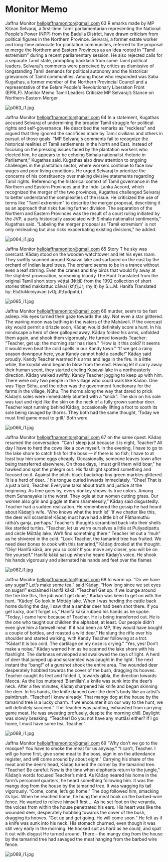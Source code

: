 # Monitor Memo

Jaffna Monitor
hellojaffnamonitor@gmail.com
63
R
emarks made by MP Kitnan Selvaraj, 
a first-time Tamil parliamentarian 
representing the National People's Power 
(NPP) from the Badulla District, have 
drawn criticism from political figures in the 
Northern Province. Selvaraj, a former estate 
worker and long-time advocate for plantation 
communities, referred to the proposal to 
merge the Northern and Eastern Provinces as 
an idea rooted in "Tamil extremism" during a 
recent parliamentary session. He also rejected 
calls for a separate Tamil state, prompting 
backlash from some Tamil political leaders.
Selvaraj's comments were perceived by critics 
as dismissive of longstanding Tamil demands 
for political autonomy and the historical 
grievances of Tamil communities. Among 
those who responded was Saba Kugathas, a 
former member of the Northern Provincial 
Council and a representative of the Eelam 
People's Revolutionary Liberation Front 
(EPRLF).
Monitor Memo
Tamil Leaders Criticize MP Selvaraj’s 
Stance on Northern-Eastern Merger

![p063_i1.jpg](../images_out/013_monitor_memo/p063_i1.jpg)

Jaffna Monitor
hellojaffnamonitor@gmail.com
64
In a statement, Kugathas accused Selvaraj 
of undermining the broader Tamil struggle 
for political rights and self-governance. He 
described the remarks as "reckless" and argued 
that they ignored the sacrifices made by Tamil 
civilians and others in pursuit of those goals.
"MP Selvaraj's comments fail to recognize the 
historical realities of Tamil settlements in the 
North and East. Instead of focusing on the 
pressing issues faced by the plantation workers 
who elected him, he appears to be echoing 
Sinhala nationalist rhetoric in Parliament," 
Kugathas said.
Kugathas also drew attention to ongoing 
challenges in the plantation sector, where 
workers continue to face low wages and 
poor living conditions. He urged Selvaraj to 
prioritize the concerns of his constituency over 
making divisive statements regarding Tamil 
rights.
Referencing the historical context of Tamil 
governance in the Northern and Eastern 
Provinces and the Indo-Lanka Accord, which 
recognized the merger of the two provinces, 
Kugathas challenged Selvaraj to better 
understand the complexities of the issue. 
He criticized the use of terms like "Tamil 
extremism" to describe the merger proposal, 
describing it as an approach that risks fueling 
further division.
The separation of the Northern and Eastern 
Provinces was the result of a court ruling 
initiated by the JVP, a party historically 
associated with Sinhala nationalist 
sentiments," Kugathas said. "Labeling the 
merger proposal as 'Tamil extremism' is not 
only misleading but also risks exacerbating 
existing divisions," he added.

![p064_i1.jpg](../images_out/013_monitor_memo/p064_i1.jpg)

Jaffna Monitor
hellojaffnamonitor@gmail.com
65
Story
T
he sky was overcast. Kādaṉ	stood on the 
wooden watchtower and let his eyes roam. 
They swiftly scanned around Kusavai lake 
and surfaced on the east by the orchard of 
Indian laurel trees. The orchard seems to be 
in a trance without even a leaf stirring. Even 
the cranes and tiny birds that would fly away 
at the slightest provocation, screaming bloody 
The Hunt
Translated from the original Tamil 
short story  vēṭṭai (Ntl;il)  from the 
1992 collection of short stories titled 
makkattuc cālvai (kf;fj;Jr; rhy;it) 
by S.L.M. Hanifa
Translated by: 
Eḻuttukkiṉiyavaṉ 
(vOj;Jf;fpdpatd;)

![p065_i1.jpg](../images_out/013_monitor_memo/p065_i1.jpg)

Jaffna Monitor
hellojaffnamonitor@gmail.com
66
murder, seem to be fast asleep.
His eyes turned their gaze towards the sky. 
Not even a star glittered. The waning moon 
was bathing in the waters of the Mahāveli.
If the overcast sky would permit a drizzle 
soon, Kādaṉ would definitely score a hunt.
In his mindscape a herd of deer galloped away. 
Kādaṉ folded his arms, unfolded them again, 
and shook them vigorously. He turned towards 
Teacher:
“Teacher, get up; the morning star has risen.”
“How is it this cold? It seems it would even 
beat the cold spells in our Kandy town.”
“If we get a rainy season downpour here, your 
Kandy cannot hold a candle!” Kādaṉ said 
proudly.
Kandy Teacher warmed his arms and legs in 
the fire.
In a little while, the koṇdal wind began to 
blow from the east. Having let it carry away 
their human scent, they started circling 
Kusavai lake in a northeasterly direction.
Kādaṉ walked swiftly, Kandy Teacher jogging 
to keep up with him.
There were only two people in the village who 
could walk like Kādaṉ. One was Tiger Sēhu, 
and the other was the government functionary 
for the farms in the village, Nūhu.
The thorns along the way that dared to prick 
Kādaṉ’s soles were immediately blunted with 
a “snick”. The skin on his sole was taut and 
rigid like the skin on the neck of a fully grown 
sambar deer. Teacher kept running behind 
Kādaṉ, occasionally lifting a foot to sooth its 
sole being ravaged by thorns.
They both had the same thought, ‘Today we 
must find game meat to grill.’ Both were

![p066_i1.jpg](../images_out/013_monitor_memo/p066_i1.jpg)

Jaffna Monitor
hellojaffnamonitor@gmail.com
67
on the same quest. Kādaṉ resumed the 
conversation.
“Can I sleep just because it is night, Teacher? 
All day I have to herd the cows like a cow 
myself. In the evening, I have to go to the lake 
shore to catch fish for the boss — if there is 
no fish, I have to at least buy him some eggs 
cheaply. Occasionally, someone leaves town 
after being transferred elsewhere. On those 
days, I must grill them wild boar,” he hawked 
and spat the phlegm out.
His flashlight spotted something and focused 
on it. Against the pitch-black backdrop tiny 
green marbles glittered. ‘It is a herd of deer…’ 
his tongue curled inwards immediately.
“Chee! That is a just a bird, Teacher. Everyone 
talks about truth and justice at the beginning. 
As time goes by, every donkey shows its 
true colors. Among them Senanayake is the 
worst. They ogle at our women cutting grass. 
Our women also grin and giggle at them 
shamelessly,” Kādaṉ said disgustedly.
Teacher had a sudden realization.
He remembered the gossip he had heard about 
Kādaṉ’s wife.
‘Who knows what the truth is!’ ‘If we chatter 
like this, the deer will scramble! Kādaṉ must 
have had a little bit of Pāthamuthu rāthā’s 
ganja, perhaps.’ Teacher’s thoughts scrambled 
back into their shells like startled turtles.
“Teacher, let us warm ourselves a little at 
Puḷiyadipattu and circle Mōttāṉ lake. We’ll 
find something there.”
Teacher let out a “muh” as he shivered in the 
cold.
“Look Teacher, the tamarind tree has fruited. 
We need deer bones to cook with this 
tamarind,” Kādaṉ drooled at the thought.
“Dēy! Hanifā kākā, are you so cold? If you 
move any closer, you will be on fire yourself.”
Hanifā kākā sat up when he heard Kādaṉ’s 
voice. He shook his hands vigorously and 
alternated his hands and feet over the flames

![p067_i1.jpg](../images_out/013_monitor_memo/p067_i1.jpg)

Jaffna Monitor
hellojaffnamonitor@gmail.com
68
to warm up.
“Do we have any sugar? Let’s 
make some tea,” said Kādaṉ.
“How long since we set eyes on 
sugar!” exclaimed Hanifā kākā.
“Teacher! Get up. If we lounge 
around the fire like this, the job 
won’t get done,” Kādaṉ was 
keen to get on with the hunt.
“Kādeṉ! Go look in Mōttāṉ 
lake. When I was herding the 
cattle back home during the 
day, I saw that a sambar deer 
had been shot there. If you get 
lucky, don’t forget us,” Hanifā 
kākā rubbed his hands as he 
spoke. “Today, I came here 
because of Teacher. He is being 
transferred out. He is the one 
who taught our children the 
alphabet, at least. Our people 
didn’t even give him a farewell 
meal. If it had been an MP, they 
would have bought a couple 
of bottles, and roasted a wild 
deer.”
He slung the rifle over his 
shoulder and started walking, 
with Kandy Teacher following 
at a trot.
“Kādar! It is too cold. The 
cartilage on my nose is crying.”
“Yes, yes! Don’t make a noise,” 
Kādaṉ warned him as he 
scanned the lake shore with his 
flashlight.
The darkness enveloped and 
swallowed the rays of light. A herd of deer that jumped up 
and scrambled was caught in the light. The next instant the 
“bang!” of a gunshot shook the entire area.
The wounded deer desperately hobbled towards the cover 
of the bush, dragging its hooves. Teacher caught its feet and 
folded it, towards qibla, the direction towards Mecca.
As the lips muttered ‘Bismillah’, a knife was sunk into the 
deer’s neck.
After a few minutes, Kādaṉ sharpened his knife and began 
skinning the deer. In his hands, the knife danced over the 
deer’s body like an artist’s paintbrush.
“Teacher! I knew already! That mangy dog at the house by 
the tamarind tree is a lucky charm. If we encounter it on our 
way to the hunt, we will definitely succeed.”
The Teacher was panting, exhausted from carrying game 
meat. He was sweating profusely, despite the morning chill.
Daylight was slowly breaking.
“Teacher! Do you not have any muttāsi either? If I go home, 
I must have some tea, Teacher.”

![p068_i1.jpg](../images_out/013_monitor_memo/p068_i1.jpg)

Jaffna Monitor
hellojaffnamonitor@gmail.com
69
“Why don’t we go to the mosque? You have to 
smoke the meat for us anyway.”
“I can’t, Teacher. I will go home first, 
give some meat to the boss, sign in on the 
attendance register, and will come around by 
about eight.”
Carrying his share of the meat and the deer’s 
head, Kādaṉ turned the corner by the tamarind 
tree.
“Teacher! Be careful. Now is the time when 
elephants return to the jungle,” Kādaṉ’s words 
focused Teacher’s mind.
As Kādaṉ neared his home in the farm’s 
personnel quarters, he heard something 
following him. It was the mangy dog from the 
house by the tamarind tree. It was wagging its 
tail vigorously.
“Come, come, let’s go home.”
The dog followed him, smacking its lips.
When he reached home, he hung the meat 
hook on the barbed-wire fence. He wanted to 
relieve himself first …
As he set foot on the veranda, the voices from 
within the house penetrated his ears. His 
heart was like the wounded deer, desperately 
hobbling towards the cover of the bush, 
dragging its hooves. 
“Get up and get going. He will come soon.”
He felt as if a knife was sunk into his neck.
His stomach churned, even though it was still 
very early in the morning.
He hocked spit as hard as he could, and spat it 
out with disgust
He turned around.
There – the mangy dog from the house by the 
tamarind tree had savaged the meat hanging 
from the barbed wire fence.

![p069_i1.jpg](../images_out/013_monitor_memo/p069_i1.jpg)

